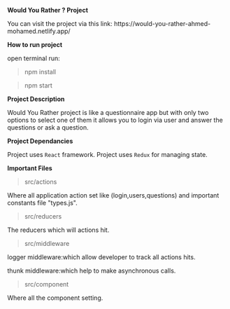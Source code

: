 **Would You Rather ? Project**

<p>You can visit the project via this link: https://would-you-rather-ahmed-mohamed.netlify.app/</p>

**How to run project**

open terminal run:
> npm install

> npm start

**Project Description**

Would You Rather project is like a questionnaire app but with only two options to select one of them it allows you to login via user and answer the questions or ask a question.
  
**Project Dependancies**

Project uses `React` framework.
Project uses `Redux` for managing state.

**Important Files**
>src/actions

Where all application action set like (login,users,questions) and important constants file "types.js".

>src/reducers

The reducers which will actions hit.

>src/middleware

logger middleware:which allow developer to track all actions hits.

thunk middleware:which help to make asynchronous calls.

>src/component 

Where all the component setting.
